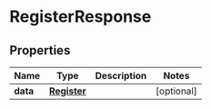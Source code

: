 
# RegisterResponse

## Properties
Name | Type | Description | Notes
------------ | ------------- | ------------- | -------------
**data** | [**Register**](Register.md) |  |  [optional]



